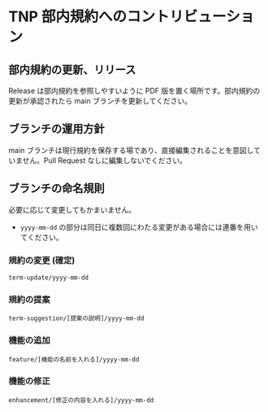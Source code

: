 # TNP 部内規約へのコントリビューション

## 部内規約の更新、リリース

Release は部内規約を参照しやすいように PDF 版を置く場所です。部内規約の更新が承認されたら main ブランチを更新してください。

## ブランチの運用方針

main ブランチは現行規約を保存する場であり、直接編集されることを意図していません。Pull Request なしに編集しないでください。

## ブランチの命名規則

必要に応じて変更してもかまいません。

- ``yyyy-mm-dd`` の部分は同日に複数回にわたる変更がある場合には連番を用いてください。

### 規約の変更 (確定)

```plaintext
term-update/yyyy-mm-dd
```

### 規約の提案

```plaintext
term-suggestion/[提案の説明]/yyyy-mm-dd
```

### 機能の追加

```plaintext
feature/[機能の名前を入れる]/yyyy-mm-dd
```

### 機能の修正

```plaintext
enhancement/[修正の内容を入れる]/yyyy-mm-dd
```
